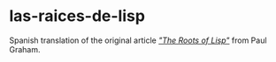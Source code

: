 # las-raices-de-lisp
Spanish translation of the original article [*"The Roots of Lisp"*](http://www.paulgraham.com/rootsoflisp.html) from Paul Graham.

